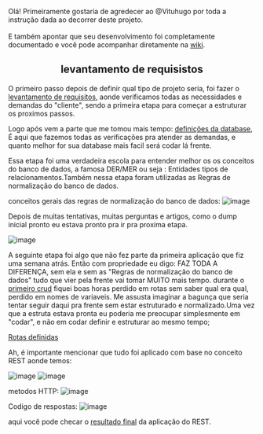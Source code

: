 Olá! Primeiramente gostaria de agredecer ao @Vituhugo por toda a instrução dada ao decorrer deste projeto. <br>
<br>
E também apontar que seu desenvolvimento foi completamente documentado e você pode acompanhar diretamente na  <a href="https://github.com/vituhugo/pizzeria/wiki">wiki</a>.


 <h2 align="center">levantamento de requisistos </h2>
O primeiro passo depois de definir qual tipo de projeto seria, foi fazer o <a href="https://github.com/vituhugo/pizzeria/wiki/Requirements-gathering ">levantamento de requisitos</a>, aonde verificamos todas as necessidades e demandas do "cliente", sendo a primeira etapa para começar a estruturar os proximos passos.


Logo após vem a parte que me tomou mais tempo:  <a href="https://github.com/vituhugo/pizzeria/wiki/Database-definition">definições da database</a>, É aqui que fazemos todas as verificações pra atender as demandas, e quanto melhor for sua database mais facil será codar lá frente.

Essa etapa foi uma verdadeira escola para entender melhor os os conceitos do banco de dados, a famosa DER/MER ou seja : Entidades tipos de relacionamentos.Também nessa etapa foram utilizadas as Regras de normalização do banco de dados.

conceitos gerais das regras de normalização do banco de dados: 
![image](https://user-images.githubusercontent.com/108551838/185192385-cdd64e64-24e1-41a3-9729-3bdd859c6917.png)


Depois de muitas tentativas, muitas perguntas e artigos, como o dump inicial pronto eu estava pronto pra ir pra proxima etapa.

![image](https://user-images.githubusercontent.com/108551838/185193246-f0dec7d0-fcf2-46ba-a4b6-6c8fb1af924a.png)


A seguinte etapa foi algo que não fez parte da primeira aplicação que fiz uma semana atrás. Então com propriedade eu digo: FAZ TODA A DIFERENÇA,
sem ela e sem as "Regras de normalização do banco de dados" tudo que vier pela frente vai tomar MUITO mais tempo.
durante o <a href="">primeiro crud</a> fiquei boas horas perdido em rotas sem saber qual era qual, perdido em nomes de variaveis.
Me assusta imaginar a bagunça que seria tentar seguir daqui pra frente sem estar estruturado e normalizado.Uma vez que a estruta estava pronta eu poderia me preocupar simplesmente em "codar", e não em codar definir e estruturar ao mesmo tempo;

<a href="https://github.com/vituhugo/pizzeria/wiki/Routes-definitions">Rotas definidas</a>

Ah, é importante mencionar que tudo foi aplicado com base no conceito REST aonde temos:

![image](https://user-images.githubusercontent.com/108551838/185195696-9c999206-a5ee-434d-a8d1-d4f498429136.png)
![image](https://user-images.githubusercontent.com/108551838/185195787-19412c03-3ef3-49e5-acbb-f1a445088630.png)

metodos HTTP:
![image](https://user-images.githubusercontent.com/108551838/185195964-1568d6b6-71d5-42a6-a5ff-318f85075e47.png)

Codigo de respostas:
![image](https://user-images.githubusercontent.com/108551838/185196034-4f18521e-1773-4a0a-a30d-480fd3deb72e.png)


 
aqui você pode checar o <a href="https://documenter.getpostman.com/view/2650664/VUjQm4Zw">resultado final</a> da aplicação do REST. 




